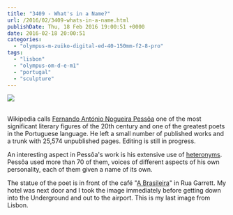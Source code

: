 ```yaml
---
title: "3409 - What's in a Name?"
url: /2016/02/3409-whats-in-a-name.html
publishDate: Thu, 18 Feb 2016 19:00:51 +0000
date: 2016-02-18 20:00:51
categories: 
  - "olympus-m-zuiko-digital-ed-40-150mm-f2-8-pro"
tags: 
  - "lisbon"
  - "olympus-om-d-e-m1"
  - "portugal"
  - "sculpture"
---
```

<div class="container">
<div class="center"><a target="_blank" href="https://d25zfm9zpd7gm5.cloudfront.net/1200x1200/2015/20150905_103357_lr.jpg"><img class="webfeedsFeaturedVisual" src="https://d25zfm9zpd7gm5.cloudfront.net/0600x0600/2015/20150905_103357_lr.jpg" /></a></div>
</div>
<br />

Wikipedia calls <a href="https://en.wikipedia.org/wiki/Fernando_Pessoa" target="_blank">Fernando António Nogueira Pessôa</a> one of the most significant literary figures of the 20th century and one of the greatest poets in the Portuguese language. He left a small number of published works and a trunk with 25,574 unpublished pages. Editing is still in progress.

An interesting aspect in Pessôa's work is his extensive use of <a href="https://en.wikipedia.org/wiki/Heteronym_%28literature%29" target="_blank">heteronyms</a>. Pessôa used more than 70 of them, voices of different aspects of his own personality, each of them given a name of its own.

The statue of the poet is in front of the café "<a href="https://en.wikipedia.org/wiki/Caf%C3%A9_A_Brasileira" target="_blank">A Brasileira</a>" in Rua Garrett. My hotel was next door and I took the image immediately before getting down into the Underground and out to the airport. This is my last image from Lisbon.
